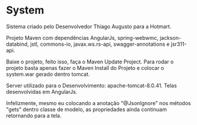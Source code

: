 # System

Sistema criado pelo Desenvolvedor Thiago Augusto para a Hotmart.

Projeto Maven com dependências AngularJs, spring-webwmc, jackson-databind, jstl, commons-io, javax.ws.rs-api, swagger-annotations e jsr311-api.

Baixe o projeto, feito isso, faça o Maven Update Project.
Para rodar o projeto basta apenas fazer o Maven Install do Projeto e colocar o system.war gerado dentro tomcat.

Server utilizado para o Desenvolvimento: apache-tomcat-8.0.41.
Telas desenvolvidas em AngularJs.

Infelizmente, mesmo eu colocando a anotação "@JsonIgnore" nos métodos "gets" dentro classe de modelo, as propriedades ainda continuam retornando para a tela.
